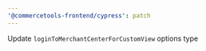 ```yaml
---
'@commercetools-frontend/cypress': patch
---
```


Update `loginToMerchantCenterForCustomView` options type
